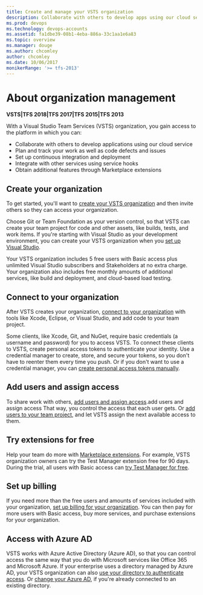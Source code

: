 ```yaml
---
title: Create and manage your VSTS organization 
description: Collaborate with others to develop apps using our cloud service, plan and track work, integrate with other services, and get more features or extensions
ms.prod: devops
ms.technology: devops-accounts
ms.assetid: fa1dbe39-08b1-4eba-886a-33c1aa1e6a83
ms.topic: overview
ms.manager: douge
ms.author: chcomley
author: chcomley
ms.date: 10/06/2017
monikerRange: '>= tfs-2013'
---
```


# About organization management

**VSTS|TFS 2018|TFS 2017|TFS 2015|TFS 2013**

With a Visual Studio Team Services (VSTS) organization, you gain access to the platform in which you can:

* Collaborate with others to develop applications using our cloud service
* Plan and track your work as well as code defects and issues
* Set up continuous integration and deployment
* Integrate with other services using service hooks
* Obtain additional features through Marketplace extensions

## Create your organization

To get started, you'll want to [create your VSTS organization](create-organization-msa-or-work-student.md) and then invite others so they can access your organization.

Choose Git or Team Foundation as your version control,
so that VSTS can create your team project for code and other assets,
like builds, tests, and work items. If you're starting with Visual Studio
as your development environment, you can create your VSTS organization when you
[set up Visual Studio](set-up-vs.md).

Your VSTS organization includes 5 free users
with Basic access plus unlimited Visual Studio
subscribers and Stakeholders at no extra charge.
Your organization also includes free monthly amounts
of additional services, like build and deployment,
and cloud-based load testing.

## Connect to your organization

After VSTS creates your organization,
[connect to your organization](../../organizations/projects/connect-to-projects.md)
with tools like Xcode, Eclipse, or Visual Studio,
and add code to your team project.

Some clients, like Xcode, Git, and NuGet, require basic credentials
(a username and password) for you to access VSTS.
To connect these clients to VSTS,
create personal access tokens to authenticate your identity.
Use a credential manager to create, store, and secure your tokens,
so you don't have to reenter them every time you push.
Or if you don't want to use a credential manager, you can
[create personal access tokens manually](use-personal-access-tokens-to-authenticate.md).

## Add users and assign access

To share work with others,
[add users and assign access](add-organization-users-from-user-hub.md).add users and assign access
That way, you control the access that each user gets.
Or [add users to your team project](add-team-members-vs.md),
and let VSTS assign the next available access to them.

## Try extensions for free

Help your team do more with [Marketplace extensions](https://marketplace.visualstudio.com/).
For example, VSTS organization owners can
try the Test Manager extension free for 90 days.
During the trial, all users with Basic access can
[try Test Manager for free](../billing/try-additional-features-vs.md).

## Set up billing

If you need more than the free users and amounts
of services included with your organization,
[set up billing for your organization](../billing/set-up-billing-for-your-organization-vs.md).
You can then pay for more users with Basic access,
buy more services, and purchase extensions for your organization.

## Access with Azure AD

VSTS works with Azure Active Directory (Azure AD),
so that you can control access the same way that you do
with Microsoft services like Office 365 and Microsoft Azure.
If your enterprise uses a directory managed by Azure AD,
your VSTS organization can also
[use your directory to authenticate access](access-with-azure-ad.md).
Or [change your Azure AD](change-organization-location.md),
if you're already connected to an existing directory.

